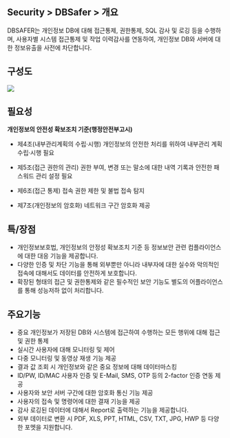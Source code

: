 ## Security > DBSafer > 개요

DBSAFER는 개인정보 DB에 대해 접근통제, 권한통제, SQL 감사 및 로깅 등을 수행하며, 사용자별 시스템 접근통제 및 작업 이력감사를 연동하여, 개인정보 DB와 서버에 대한 정보유출을 사전에 차단합니다.


## 구성도

![](http://static.toastoven.net/prod_dbsafer/dbsafer_infra.png)

## 필요성

**개인정보의 안전성 확보조치 기준(행정안전부고시)**

  - 제4조(내부관리계획의 수립·시행) 개인정보의 안전한 처리를 위하여 내부관리 계획 수립·시행 필요

  - 제5조(접근 권한의 관리) 권한 부여, 변경 또는 말소에 대한 내역 기록과 안전한 패스워드 관리 설정 필요

  - 제6조(접근 통제) 접속 권한 제한 및 불법 접속 탐지

  - 제7조(개인정보의 암호화) 네트워크 구간 암호화 제공



## 특/장점

 - 개인정보보호법, 개인정보의 안정성 확보조치 기준 등 정보보안 관련 컴플라이언스에 대한 대응 기능을 제공합니다.
 - 다양한 인증 및 차단 기능을 통해 외부뿐만 아니라 내부자에 대한 실수와 악의적인 접속에 대해서도 데이터를 안전하게 보호합니다.
 - 확장된 형태의 접근 및 권한통제와 같은 필수적인 보안 기능도 별도의 어플라이언스를 통해 성능저하 없이 처리합니다.

## 주요기능

  - 중요 개인정보가 저장된 DB와 시스템에 접근하여 수행하는 모든 행위에 대해 접근 및 권한 통제
  - 실시간 사용자에 대해 모니터링 및 제어
  - 다중 모니터링 및 동영상 재생 기능 제공
  - 결과 값 조회 시 개인정보와 같은 중요 정보에 대해 데이터마스킹
  - ID/PW, ID/MAC 사용자 인증 및 E-Mail, SMS, OTP 등의 2-factor 인증 연동 제공
  - 사용자와 보안 서버 구간에 대한 암호화 통신 기능 제공
  - 사용자의 접속 및 명령어에 대한 결재 기능을 제공
  - 감사 로깅된 데이터에 대해서 Report로 출력하는 기능을 제공합니다.
  - 외부 데이터로 변환 시 PDF, XLS, PPT, HTML, CSV, TXT, JPG, HWP 등 다양한 포멧을 지원합니다.

